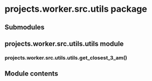 # projects.worker.src.utils package

## Submodules

## projects.worker.src.utils.utils module

### projects.worker.src.utils.utils.get_closest_3_am()

## Module contents
